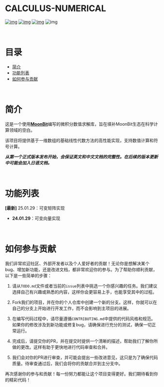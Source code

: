 # CALCULUS-NUMERICAL
[![img](https://img.shields.io/badge/Maintainer-KCN--judu-violet)](https://github.com/KCN-judu) [![img](https://img.shields.io/badge/Collaborator-CAIMEOX-purple)](https://github.com/CAIMEOX) [![img](https://img.shields.io/badge/License-MIT-blue)](https://github.com/moonbit-community/calculus-numerical/blob/main/LICENSE) ![img](https://img.shields.io/badge/State-active-success)

<br>

# 目录

- [简介](#简介)
- [功能列表](#功能列表)
- [如何参与贡献](#如何参与贡献)

<br>

# 简介

这是一个使用[__MoonBit__](https://www.moonbitlang.cn)编写的微积分数值求解库，旨在填补MoonBit生态在科学计算领域的空白。

该项目将提供基于一维数组的基础线性代数方法的高性能实现，支持数值计算和符号计算。

__*从第一个正式版本发布开始，会保证英文和中文文档的完整性。在后续的版本更新中可能会加入日语文档。*__

<br>

# 功能列表

**[最新]** 25.01.29：可变矩阵实现

- **24.01.29**：可变向量实现

<br>

# 如何参与贡献

我们非常欢迎社区、外部开发者以及个人爱好者的贡献！无论你是想解决某个bug、增加新功能，还是改进文档，都非常欢迎你的参与。为了帮助你顺利贡献，以下是一些简单的步骤：

1. 请从`TODO.md`文件或者当前的`issue`列表中挑选一个你感兴趣的任务。我们建议选择自己有兴趣或熟悉的内容，这样你会更容易上手，也能享受其中的过程。

2. Fork我们的项目，并在你的个人仓库中创建一个新的分支。这样，你就可以在自己的分支上开始进行开发工作，而不会影响到主项目的进展。

3. 在编写代码过程中，请尽量遵循`CONTRIBUTING.md`中提供的代码风格和规范。如果你的修改涉及到新功能或修复bug，请确保进行充分的测试，确保一切正常运行。

4. 完成后，请提交你的PR，并在提交时提供一个清晰的描述，帮助我们了解你所做的更改。这样有助于更快地进行代码审查和合并。

5. 我们会对你的PR进行审查，并可能会提出一些改进意见，这只是为了确保代码质量。待审查通过后，我们会将你的贡献合并到主分支中。

再次感谢你的参与和贡献！每一份努力都能让这个项目变得更好。我们期待看到你的精彩代码！
